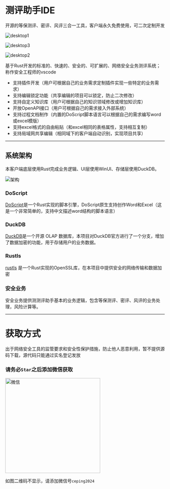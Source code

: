 # 测评助手IDE

开源的等保测评、密评、风评三合一工具，客户端永久免费使用，可二次定制开发

![desktop1](https://cloud.miaodu.net/public/mac-1.jpeg)

![desktop3](https://cloud.miaodu.net/public/windows-1.jpeg)


![desktop2](https://cloud.miaodu.net/public/%E8%B5%84%E4%BA%A7%E6%94%B6%E9%9B%86.png)


基于Rust开发的标准的、快速的、安全的、可扩展的、网络安全业务测评系统；称作安全工程师的vscode

- 支持插件开发（用户可根据自己的业务需求定制插件实现一些特定的业务需求）
- 支持编辑锁定功能（共享编辑的项目可以锁定，防止二次修改）
- 支持自定义知识库（用户可根据自己的知识领域修改或增加知识库）
- 开放OpenAPI接口（用户可根据自己的需求接入外部系统）
- 支持过程文档制作（内置的DoScript脚本语言可以根据自己的需求编写word或excel模版）
- 支持excel格式的自由粘贴（和excel相同的表格属性，支持相互复制）
- 支持局域网共享编辑（相同域下的客户端自动识别，实现项目共享）

---

## 系统架构

本客户端底层使用Rust完成业务逻辑、UI层使用WinUI、存储层使用DuckDB。

![架构](https://cloud.miaodu.net/public/%E6%9E%B6%E6%9E%841.png)

### DoScript

[DoScript](https://github.com/987763485/DoScript)是一个Rust实现的脚本引擎，DoScript原生支持创作Word和Excel（这是一个非常简单的，支持中文描述word结构的脚本语言）

### DuckDB
[DuckDB](https://github.com/987763485/duckdb)是一个开源 OLAP 数据库，本项目对DuckDB官方进行了一个分支，增加了数据加密的功能，用于存储用户的业务数据。

### Rustls
[rustls](https://github.com/rustls/rustls) 是一个Rust实现的OpenSSL库，在本项目中提供安全的网络传输和数据加密

### 安全业务
安全业务提供测测评助手基本的业务逻辑，包含等保测评、密评、风评的业务处理，风险计算等。

---

# 获取方式





出于网络安全工具的监管要求和安全性保护措施，防止他人恶意利用，暂不提供源码下载，源代码只能通过实名登记发放
### 请务必`Star`之后添加微信获取

<img src="https://cloud.miaodu.net/public/weixin-user1.jpg" alt="微信" width="300">

如图二维码不显示，请添加微信号`ceping2024`

